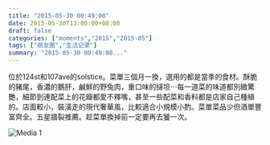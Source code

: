 ```yaml
---
title: "2015-05-30 00:49:00"
date: 2015-05-30T13:00:00+08:00
draft: false
categories: ["moments","2015","2015-05"]
tags: ["朋友圈","生活记录"]
summary: "2015-05-30 00:49:00..."
---
```


位於124st和107ave的solstice。菜單三個月一換，選用的都是當季的食材。酥脆的豬尾，香濃的鵝肝，鹹鮮的野兔肉，重口味的撻坦⋯每一道菜的味道都別緻驚艷，細節到連配菜上的花瓣都愛不釋嘴，甚至一些配菜和香料都是店家自己種植的。店面較小，裝潢走的現代奢華風，比較適合小規模小酌。菜單菜品少但酒單豐富齊全。五星牆裂推薦。趁菜單換掉前一定要再去饕一次。

![Media 1](/Moments/photos/2015-05-30/201505300049000.jpg)

